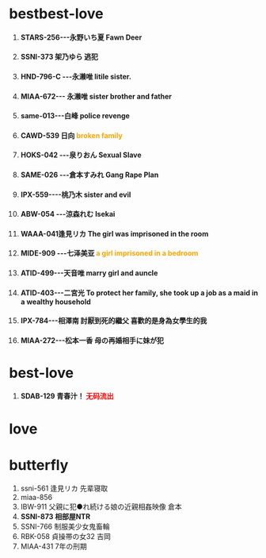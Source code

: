 # bestbest-love

1. #### STARS-256---永野いち夏       Fawn Deer

1. #### **SSNI-373** **架乃ゆら**      逃犯

3. #### HND-796-C ---永濑唯      litile sister.         

4. #### MIAA-672--- 永濑唯     sister  brother and father

2. #### same-013---白峰           police revenge

2. #### CAWD-539 日向         <font color='orange'>broken family</font>

2. #### **HOKS-042** ---泉りおん     Sexual Slave

4. #### SAME-026 ---倉本すみれ   Gang Rape Plan

4. #### IPX-559----桃乃木            sister and evil

8. #### **ABW-054 -**--涼森れむ     Isekai

8. #### WAAA-041逢見リカ        The girl was imprisoned in the room

9. #### MIDE-909 ---七泽美亚   <font color='orange'>a girl  imprisoned in a bedroom</font>

10. #### ATID-499---天音唯     marry  girl  and auncle  

11. #### ATID-403---二宮光 To protect her family, she took up a job as a maid in a wealthy household

15. #### IPX-784---相澤南  討厭到死的繼父 喜歡的是身為女學生的我

16. #### MIAA-272---松本一香  母の再婚相手に妹が犯



















# best-love

1. #### SDAB-129 青春汁！  <font color="red">无码流出</font>



# love



# butterfly

1. ssni-561  逢見リカ       先辈寝取
2. miaa-856
3. IBW-911 父親に犯●れ続ける娘の近親相姦映像 倉本
4. **SSNI-873 相部屋NTR**
5. SSNI-766 制服美少女鬼畜輪
6. RBK-058 貞操帯の女32 吉岡
9. MIAA-431 7年の刑期